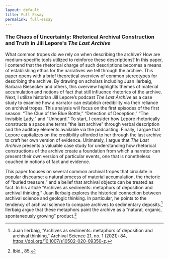 ```yaml
---
layout: default
title: Full Essay
permalink: full-essay
---
```

<!-- Add an essay or interpretive material below this line,
using HTML or markdown.  Do not modify this file above this line -->
### The Chaos of Uncertainty: Rhetorical Archival Construction and Truth in Jill Lepore's *The Last Archive*

What common tropes do we rely on when describing the archive? How are medium-specific tools utilized to reinforce these descriptions? In this paper, I contend that the rhetorical charge of such descriptions becomes a means of establishing ethos for the narratives we tell through the archive. This paper opens with a brief theoretical overview of common stereotypes for describing the archive. By drawing on scholars including Juan Ilerbaig, Barbara Biesecker and others, this overview highlights themes of material accumulation and notions of fact that still influence rhetorics of the archive. Next, I utilize historian Jill Lepore’s podcast *The Last Archive* as a case study to examine how a narrator can establish credibility via their reliance on archival tropes. This analysis will focus on the first episodes of the first season: “The Clue of the Blue Bottle,” “Detection of Deception,” “The Invisible Lady,” and “Unheard.” To start, I consider how Lepore rhetorically constructs a space she terms “the last archive” through verbal description and the auditory elements available via the podcasting. Finally, I argue that Lepore capitalizes on the credibility afforded to her through the last archive to craft her own version of evidence. Ultimately, I argue that *The Last Archive* presents a valuable case study for understanding how rhetorical constructions of the archive create a foundation from which a narrator can present their own version of particular events, one that is nonetheless couched in notions of fact and evidence.

 This paper focuses on several common archival tropes that circulate in popular discourse: a natural process of material accumulation, the rhetoric of “buried treasure,” and a belief that archival objects can be treated as fact. In his article “Archives as sediments: metaphors of deposition and archival thinking,” Juan Ilerbaig explores the historical connection between archival science and geologic thinking. In particular, he points to the tendency of archival science to compare archives to sedimentary deposits.[^1] Ilerbaig argue that these metaphors paint the archive as a “natural, organic, spontaneously growing” product.[^2]


[^1]: Juan Ilerbaig, “Archives as sediments: metaphors of deposition and archival thinking,” Archival Science 21, no. 1 (2021): 84, https://doi.org/10.1007/s10502-020-09350-z.
[^2]: Ibid., 85.
